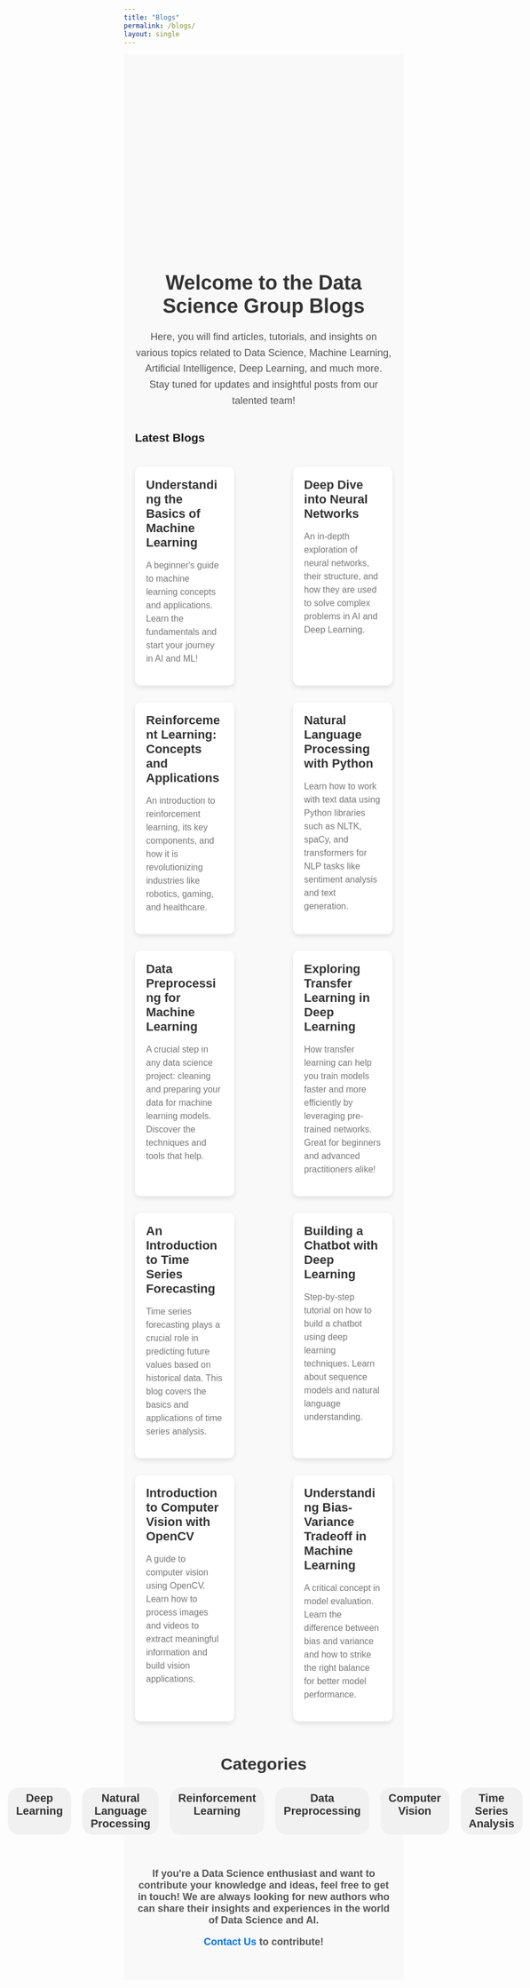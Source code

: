 ```yaml
---
title: "Blogs"
permalink: /blogs/
layout: single
---
```


<!-- Include custom CSS -->
<style>
  /* Main page styling */
  .blogs-page {
    font-family: 'Arial', sans-serif;
    background-color: #f9f9f9;
    padding: 40px 20px;
  }

  /* Header image style */
  .blogs-header {
    width: 100%;
    height: 300px;
    background-image: url("{{ site.baseurl }}/assets/images/blogs/blog-header.jpg");
    background-size: cover;
    background-position: center;
    border-radius: 8px;
    margin-bottom: 40px;
  }

  /* Title and intro text */
  .blogs-title {
    font-size: 36px;
    text-align: center;
    margin-bottom: 20px;
    color: #333;
    font-weight: bold;
  }

  .intro-text {
    font-size: 18px;
    color: #555;
    text-align: center;
    margin-bottom: 40px;
    line-height: 1.6;
  }

  /* Blog Grid styling */
  .blog-grid {
    display: flex;
    flex-wrap: wrap;
    justify-content: space-between;
    gap: 30px;
    margin-top: 40px;
  }

  /* Blog Card styling */
  .blog-card {
    background-color: white;
    border-radius: 10px;
    overflow: hidden;
    width: 30%;
    box-shadow: 0 4px 10px rgba(0, 0, 0, 0.1);
    transition: transform 0.3s ease-in-out;
    padding: 20px;
  }

  .blog-card:hover {
    transform: translateY(-10px);
  }

  .blog-card h3 {
    font-size: 22px;
    color: #333;
    font-weight: bold;
    margin: 0;
  }

  .blog-card h3 a {
    text-decoration: none;
    color: #333;
  }

  .blog-card h3 a:hover {
    color: #0073e6;
  }

  .excerpt {
    font-size: 16px;
    color: #777;
    line-height: 1.5;
  }

  /* Categories section */
  .categories {
    text-align: center;
    margin-top: 60px;
    font-size: 20px;
    font-weight: bold;
    color: #333;
  }

  .categories ul {
    display: flex;
    justify-content: center;
    gap: 20px;
    list-style: none;
    padding: 0;
  }

  .categories li {
    padding: 8px 15px;
    background-color: #f1f1f1;
    border-radius: 20px;
    transition: background-color 0.3s ease;
  }

  .categories li:hover {
    background-color: #0073e6;
    color: white;
  }

  /* Contribute section */
  .contribute {
    text-align: center;
    margin-top: 60px;
    font-size: 18px;
    font-weight: bold;
    color: #555;
  }

  .contribute a {
    color: #0073e6;
    text-decoration: none;
  }

  .contribute a:hover {
    text-decoration: underline;
  }
</style>

<!-- Page Content -->
<div class="blogs-page">
  <div class="blogs-header"></div>

  <h1 class="blogs-title">Welcome to the Data Science Group Blogs</h1>
  
  <p class="intro-text">Here, you will find articles, tutorials, and insights on various topics related to Data Science, Machine Learning, Artificial Intelligence, Deep Learning, and much more. Stay tuned for updates and insightful posts from our talented team!</p>

  <h2 class="section-title">Latest Blogs</h2>
  <div class="blog-grid">

   <div class="blog-card">
      <h3><a href="{{ site.baseurl }}/blogs/blog1">Understanding the Basics of Machine Learning</a></h3>
      <p class="excerpt">A beginner's guide to machine learning concepts and applications. Learn the fundamentals and start your journey in AI and ML!</p>
    </div>

  <div class="blog-card">
      <h3><a href="{{ site.baseurl }}/blogs/blog2">Deep Dive into Neural Networks</a></h3>
      <p class="excerpt">An in-depth exploration of neural networks, their structure, and how they are used to solve complex problems in AI and Deep Learning.</p>
    </div>

   <div class="blog-card">
      <h3><a href="{{ site.baseurl }}/blogs/blog3">Reinforcement Learning: Concepts and Applications</a></h3>
      <p class="excerpt">An introduction to reinforcement learning, its key components, and how it is revolutionizing industries like robotics, gaming, and healthcare.</p>
    </div>

  <div class="blog-card">
      <h3><a href="{{ site.baseurl }}/blogs/blog4">Natural Language Processing with Python</a></h3>
      <p class="excerpt">Learn how to work with text data using Python libraries such as NLTK, spaCy, and transformers for NLP tasks like sentiment analysis and text generation.</p>
    </div>

  <div class="blog-card">
      <h3><a href="{{ site.baseurl }}/blogs/blog5">Data Preprocessing for Machine Learning</a></h3>
      <p class="excerpt">A crucial step in any data science project: cleaning and preparing your data for machine learning models. Discover the techniques and tools that help.</p>
    </div>

  <div class="blog-card">
      <h3><a href="{{ site.baseurl }}/blogs/blog6">Exploring Transfer Learning in Deep Learning</a></h3>
      <p class="excerpt">How transfer learning can help you train models faster and more efficiently by leveraging pre-trained networks. Great for beginners and advanced practitioners alike!</p>
    </div>

  <div class="blog-card">
      <h3><a href="{{ site.baseurl }}/blogs/blog7">An Introduction to Time Series Forecasting</a></h3>
      <p class="excerpt">Time series forecasting plays a crucial role in predicting future values based on historical data. This blog covers the basics and applications of time series analysis.</p>
    </div>

   <div class="blog-card">
      <h3><a href="{{ site.baseurl }}/blogs/blog8">Building a Chatbot with Deep Learning</a></h3>
      <p class="excerpt">Step-by-step tutorial on how to build a chatbot using deep learning techniques. Learn about sequence models and natural language understanding.</p>
    </div>

  <div class="blog-card">
      <h3><a href="{{ site.baseurl }}/blogs/blog9">Introduction to Computer Vision with OpenCV</a></h3>
      <p class="excerpt">A guide to computer vision using OpenCV. Learn how to process images and videos to extract meaningful information and build vision applications.</p>
    </div>

  <div class="blog-card">
      <h3><a href="{{ site.baseurl }}/blogs/blog10">Understanding Bias-Variance Tradeoff in Machine Learning</a></h3>
      <p class="excerpt">A critical concept in model evaluation. Learn the difference between bias and variance and how to strike the right balance for better model performance.</p>
    </div>

  </div>

  <div class="categories">
    <h2>Categories</h2>
    <ul>
      <li>Machine Learning</li>
      <li>Deep Learning</li>
      <li>Natural Language Processing</li>
      <li>Reinforcement Learning</li>
      <li>Data Preprocessing</li>
      <li>Computer Vision</li>
      <li>Time Series Analysis</li>
      <li>AI in Industry</li>
    </ul>
  </div>

  <div class="contribute">
    <p>If you're a Data Science enthusiast and want to contribute your knowledge and ideas, feel free to get in touch! We are always looking for new authors who can share their insights and experiences in the world of Data Science and AI.</p>
    <p><a href="{{ site.baseurl }}/contact">Contact Us</a> to contribute!</p>
  </div>
</div>
